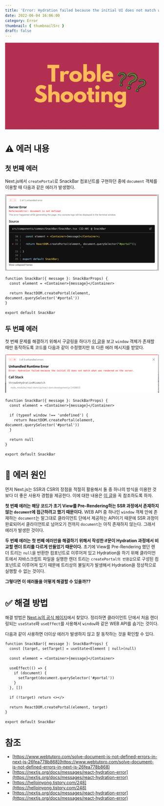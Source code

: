 ```yaml
---
title: 'Error: Hydration failed because the initial UI does not match what was rendered on the server.'
date: 2022-06-04 16:06:00
category: Error
thumbnail: { thumbnailSrc }
draft: false
---
```


![](./images/thumbNail/thumbNail.gif)

# ⚠️ 에러 내용

## 첫 번째 에러

Next.js에서 `createPortal`로 SnackBar 컴포넌트를 구현하던 중에 `document` 객체를 이용할 때 다음과 같은 에러가 발생했다.

![그림1. nextjs에서 WEB API 접근 에러](./images//next-window-01.png)

```tsx
function SnackBar({ message }: SnackBarProps) {
  const element = <Container>{message}</Container>

  return ReactDOM.createPortal(element, document.querySelector('#portal'))
}

export default SnackBar
```

## 두 번째 에러

첫 번째 문제를 해결하기 위해서 구글링을 하다가 [이 글](https://www.webtutpro.com/solve-document-is-not-defined-errors-in-next-js-26fea778b868)을 보고 `window` 객체가 존재할 때만 동작하도록 코드를 다음과 같이 수정했지만 또 다른 에러 메시지를 받았다.

![그림2. nextjs에서 Hydration 에러](./images//next-window-02.png)

```tsx
function SnackBar({ message }: SnackBarProps) {
  const element = <Container>{message}</Container>

  if (typeof window !== 'undefined') {
    return ReactDOM.createPortal(element, document.querySelector('#portal'))
  }

  return null
}

export default SnackBar
```

# 📌 에러 원인

먼저 Next.js는 SSR과 CSR의 장점을 적절히 활용해서 둘 중 하나의 방식을 이용한 것보다 더 좋은 사용자 경험을 제공한다. 이에 대한 내용은 [이 글](https://helloinyong.tistory.com/248)을 꼭 참조하도록 하자.

**첫 번째 에러는 해당 코드가 초기 View를 Pre-Rendering하는 SSR 과정에서 존재하지 않는 `document`에 접근하려고 했기 때문이다.** WEB API 중 하나인 `window` 객체 안에 존재하는 `document`는 말그대로 클라이언트 단에서 제공하는 API이기 때문에 SSR 과정이 완료되어서 클라이언트로 넘어오기 전까지 `document`는 아직 존재하지 않는다. 그래서 에러가 발생한 것이다.

**두 번째 에러는 첫 번째 에러만을 해결하기 위해서 작성한 if문이 Hydration 과정에서 비교할 렌더 트리를 다르게 만들었기 때문이다.** 초기에 View를 Pre-Rendering 했던 렌더 트리는 `null`을 반환한 컴포넌트로 이루어져 있고 Hydration을 하기 위해 클라이언트에서 자바스크립트 파일을 실행한 렌더 트리는 `createPortal의 반환값`으로 구성된 컴포넌트로 이루어져 있기 때문에 트리상의 불일치가 발생해서 Hydration을 정상적으로 실행할 수 없는 것이다.

**그렇다면 이 에러들을 어떻게 해결할 수 있을까??**

# ✅ 해결 방법

해결 방법은 [Next.js의 공식 페이지](https://nextjs.org/docs/messages/react-hydration-error)에서 찾았다. 정리하면 클라이언트 단에서 처음 렌더링되는 `useState`와 `useEffect`를 사용해서 `window`와 같은 WEB API를 숨기는 것이다.

다음과 같이 사용하면 더이상 에러가 발생하지 않고 잘 동작하는 것을 확인할 수 있다.

```tsx
function SnackBar({ message }: SnackBarProps) {
  const [target, setTarget] = useState<Element | null>(null)

  const element = <Container>{message}</Container>

  useEffect(() => {
    if (document) {
      setTarget(document.querySelector('#portal'))
    }
  }, [])

  if (!target) return <></>

  return ReactDOM.createPortal(element, target)
}

export default SnackBar
```

# 참조

- [https://www.webtutpro.com/solve-document-is-not-defined-errors-in-next-js-26fea778b868](https://www.webtutpro.com/solve-document-is-not-defined-errors-in-next-js-26fea778b868)
- [https://nextjs.org/docs/messages/react-hydration-error](https://nextjs.org/docs/messages/react-hydration-error)
- [https://helloinyong.tistory.com/248](https://helloinyong.tistory.com/248)
- [https://nextjs.org/docs/messages/react-hydration-error](https://nextjs.org/docs/messages/react-hydration-error)

<br/>
